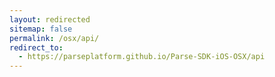 ```yaml
---
layout: redirected
sitemap: false
permalink: /osx/api/
redirect_to:
  - https://parseplatform.github.io/Parse-SDK-iOS-OSX/api
---
```

